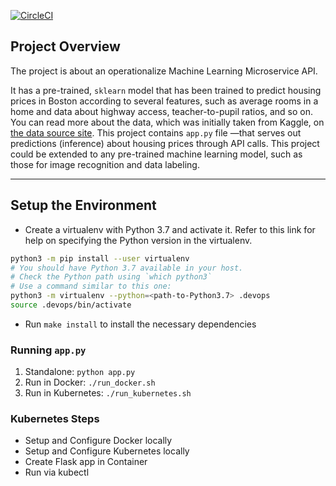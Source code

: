 [![CircleCI](https://dl.circleci.com/status-badge/img/gh/emmanuelOlamilekan/project-ml-microservice-kubernetes/tree/main.svg?style=svg)](https://dl.circleci.com/status-badge/redirect/gh/emmanuelOlamilekan/project-ml-microservice-kubernetes/tree/main)

## Project Overview

The project is about an operationalize  Machine Learning Microservice API. 

It has a pre-trained, `sklearn` model that has been trained to predict housing prices in Boston according to several features, such as average rooms in a home and data about highway access, teacher-to-pupil ratios, and so on. You can read more about the data, which was initially taken from Kaggle, on [the data source site](https://www.kaggle.com/c/boston-housing).  This project contains `app.py` file —that serves out predictions (inference) about housing prices through API calls. This project could be extended to any pre-trained machine learning model, such as those for image recognition and data labeling.



---

## Setup the Environment

* Create a virtualenv with Python 3.7 and activate it. Refer to this link for help on specifying the Python version in the virtualenv. 
```bash
python3 -m pip install --user virtualenv
# You should have Python 3.7 available in your host. 
# Check the Python path using `which python3`
# Use a command similar to this one:
python3 -m virtualenv --python=<path-to-Python3.7> .devops
source .devops/bin/activate
```
* Run `make install` to install the necessary dependencies

### Running `app.py`

1. Standalone:  `python app.py`
2. Run in Docker:  `./run_docker.sh`
3. Run in Kubernetes:  `./run_kubernetes.sh`

### Kubernetes Steps

* Setup and Configure Docker locally
* Setup and Configure Kubernetes locally
* Create Flask app in Container
* Run via kubectl
